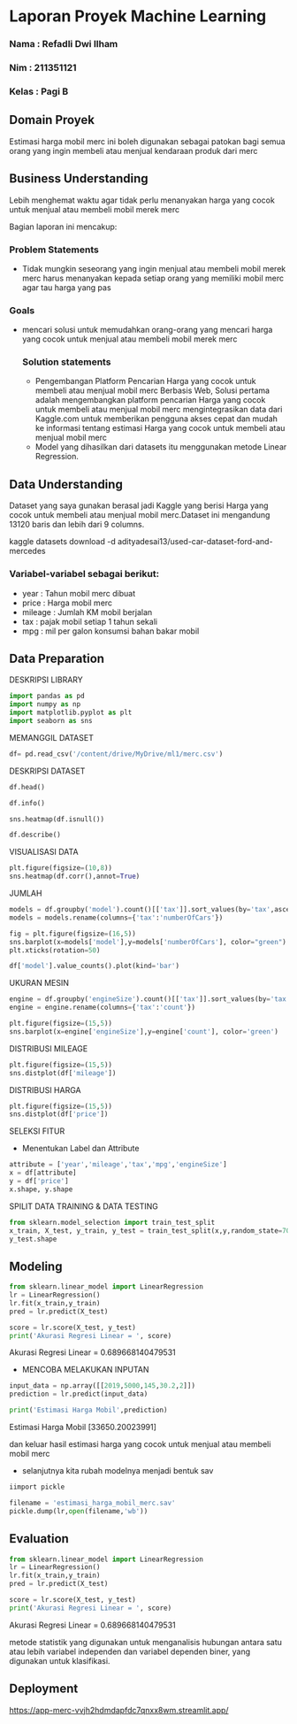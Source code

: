 # Laporan Proyek Machine Learning
### Nama : Refadli Dwi Ilham
### Nim : 211351121
### Kelas : Pagi B

## Domain Proyek

Estimasi harga mobil merc ini boleh digunakan sebagai patokan bagi semua orang yang ingin membeli atau menjual kendaraan produk dari merc
## Business Understanding

Lebih menghemat waktu agar tidak perlu menanyakan harga yang cocok untuk menjual atau membeli mobil merek merc

Bagian laporan ini mencakup:

### Problem Statements

- Tidak mungkin seseorang yang ingin menjual atau membeli mobil merek merc harus menanyakan kepada setiap orang yang memiliki mobil merc agar tau harga yang pas

### Goals

- mencari solusi untuk memudahkan orang-orang yang mencari harga yang cocok untuk menjual atau membeli mobil merek merc


    ### Solution statements
    - Pengembangan Platform Pencarian Harga yang cocok untuk membeli atau menjual mobil merc Berbasis Web, Solusi pertama adalah mengembangkan platform pencarian Harga yang cocok untuk membeli atau menjual mobil merc mengintegrasikan data dari Kaggle.com untuk memberikan pengguna akses cepat dan mudah ke informasi tentang estimasi Harga yang cocok untuk membeli atau menjual mobil merc
    - Model yang dihasilkan dari datasets itu menggunakan metode Linear Regression.

## Data Understanding
Dataset yang saya gunakan berasal jadi Kaggle yang berisi Harga yang cocok untuk membeli atau menjual mobil merc.Dataset ini mengandung 13120 baris dan lebih dari 9 columns.

kaggle datasets download -d adityadesai13/used-car-dataset-ford-and-mercedes  

### Variabel-variabel sebagai berikut:
- year : Tahun mobil merc dibuat
- price : Harga mobil merc 
- mileage : Jumlah KM mobil berjalan
- tax : pajak mobil setiap 1 tahun sekali
- mpg : mil per galon konsumsi bahan bakar mobil

## Data Preparation

DESKRIPSI LIBRARY
```python
import pandas as pd
import numpy as np
import matplotlib.pyplot as plt
import seaborn as sns
```
MEMANGGIL DATASET
```python
df= pd.read_csv('/content/drive/MyDrive/ml1/merc.csv')
```
DESKRIPSI DATASET
```python
df.head()
```
```python
df.info()
```
```python
sns.heatmap(df.isnull())
```
```python
df.describe()
```
VISUALISASI DATA
```python
plt.figure(figsize=(10,8))
sns.heatmap(df.corr(),annot=True)
```
JUMLAH
```python
models = df.groupby('model').count()[['tax']].sort_values(by='tax',ascending=True).reset_index()
models = models.rename(columns={'tax':'numberOfCars'})
```
```python
fig = plt.figure(figsize=(16,5))
sns.barplot(x=models['model'],y=models['numberOfCars'], color="green")
plt.xticks(rotation=50)
```
```python
df['model'].value_counts().plot(kind='bar')
```
UKURAN MESIN
```python
engine = df.groupby('engineSize').count()[['tax']].sort_values(by='tax').reset_index()
engine = engine.rename(columns={'tax':'count'})
```
```python
plt.figure(figsize=(15,5))
sns.barplot(x=engine['engineSize'],y=engine['count'], color='green')
```
DISTRIBUSI MILEAGE
```python
plt.figure(figsize=(15,5))
sns.distplot(df['mileage'])
```
DISTRIBUSI HARGA
```python
plt.figure(figsize=(15,5))
sns.distplot(df['price'])
```
SELEKSI FITUR
- Menentukan Label dan Attribute
```python
attribute = ['year','mileage','tax','mpg','engineSize']
x = df[attribute]
y = df['price']
x.shape, y.shape
```
SPILIT DATA TRAINING & DATA TESTING
```python
from sklearn.model_selection import train_test_split
x_train, X_test, y_train, y_test = train_test_split(x,y,random_state=70)
y_test.shape
```
## Modeling

```python
from sklearn.linear_model import LinearRegression
lr = LinearRegression()
lr.fit(x_train,y_train)
pred = lr.predict(X_test)
```
```python
score = lr.score(X_test, y_test)
print('Akurasi Regresi Linear = ', score)
```
Akurasi Regresi Linear =  0.689668140479531

- MENCOBA MELAKUKAN INPUTAN
```python
input_data = np.array([[2019,5000,145,30.2,2]])
prediction = lr.predict(input_data)

print('Estimasi Harga Mobil',prediction)
```
Estimasi Harga Mobil [33650.20023991]

dan keluar hasil estimasi harga yang cocok untuk menjual atau membeli mobil merc

- selanjutnya kita rubah modelnya menjadi bentuk sav
```python
iimport pickle

filename = 'estimasi_harga_mobil_merc.sav'
pickle.dump(lr,open(filename,'wb'))
```
## Evaluation
```python
from sklearn.linear_model import LinearRegression
lr = LinearRegression()
lr.fit(x_train,y_train)
pred = lr.predict(X_test)
```
```python
score = lr.score(X_test, y_test)
print('Akurasi Regresi Linear = ', score)
```
Akurasi Regresi Linear =  0.689668140479531

metode statistik yang digunakan untuk menganalisis hubungan antara satu atau lebih variabel independen dan variabel dependen biner, yang digunakan untuk klasifikasi.
## Deployment
https://app-merc-vvjh2hdmdapfdc7qnxx8wm.streamlit.app/
